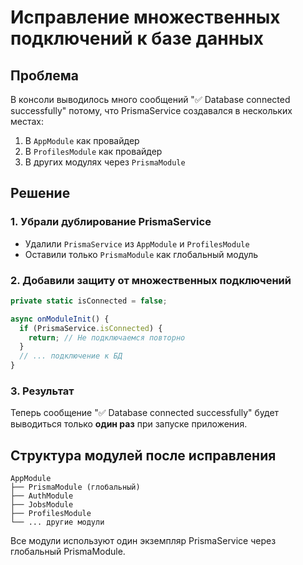 # Исправление множественных подключений к базе данных

## Проблема
В консоли выводилось много сообщений "✅ Database connected successfully" потому, что PrismaService создавался в нескольких местах:

1. В `AppModule` как провайдер
2. В `ProfilesModule` как провайдер  
3. В других модулях через `PrismaModule`

## Решение

### 1. Убрали дублирование PrismaService
- Удалили `PrismaService` из `AppModule` и `ProfilesModule`
- Оставили только `PrismaModule` как глобальный модуль

### 2. Добавили защиту от множественных подключений
```typescript
private static isConnected = false;

async onModuleInit() {
  if (PrismaService.isConnected) {
    return; // Не подключаемся повторно
  }
  // ... подключение к БД
}
```

### 3. Результат
Теперь сообщение "✅ Database connected successfully" будет выводиться только **один раз** при запуске приложения.

## Структура модулей после исправления

```
AppModule
├── PrismaModule (глобальный)
├── AuthModule
├── JobsModule
├── ProfilesModule
└── ... другие модули
```

Все модули используют один экземпляр PrismaService через глобальный PrismaModule.
